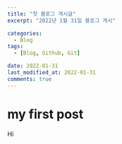```yaml
---
title: "첫 블로그 게시글"
excerpt: "2022년 1월 31일 블로그 게시"

categories:
  - Blog
tags:
  - [Blog, Github, Git]

date: 2022-01-31
last_modified_at: 2022-01-31
comments: true
---
```


# my first post

Hi